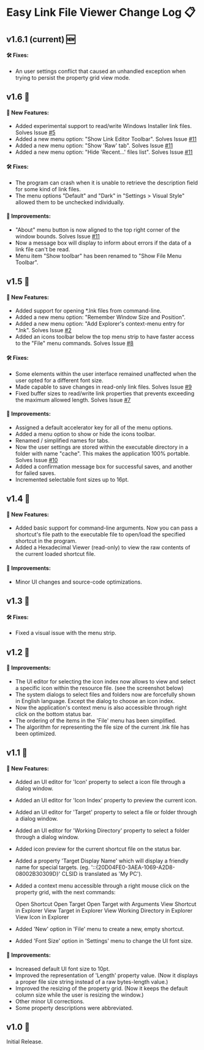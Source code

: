 # Easy Link File Viewer Change Log 📋

## v1.6.1 (current) 🆕

#### 🛠️ Fixes:
 - An user settings conflict that caused an unhandled exception when trying to persist the property grid view mode.

## v1.6 🔄

#### 🚀 New Features:
 - Added experimental support to read/write Windows Installer link files. Solves Issue [#5](https://github.com/ElektroStudios/Easy-Link-File-Viewer/issues/5)
 - Added a new menu option: "Show Link Editor Toolbar". Solves Issue [#11](https://github.com/ElektroStudios/Easy-Link-File-Viewer/issues/11)
 - Added a new menu option: "Show 'Raw' tab". Solves Issue [#11](https://github.com/ElektroStudios/Easy-Link-File-Viewer/issues/11)
 - Added a new menu option: "Hide 'Recent...' files list". Solves Issue [#11](https://github.com/ElektroStudios/Easy-Link-File-Viewer/issues/11)

#### 🛠️ Fixes:
 - The program can crash when it is unable to retrieve the description field for some kind of link files.
 - The menu options "Default" and "Dark" in "Settings > Visual Style" allowed them to be unchecked individually.

#### 🌟 Improvements:
 - "About" menu button is now aligned to the top right corner of the window bounds. Solves Issue [#11](https://github.com/ElektroStudios/Easy-Link-File-Viewer/issues/11)
 - Now a message box will display to inform about errors if the data of a link file can't be read.
 - Menu item "Show toolbar" has been renamed to "Show File Menu Toolbar".

## v1.5 🔄

#### 🚀 New Features:
 - Added support for opening \*.lnk files from command-line. 
 - Added a new menu option: "Remember Window Size and Position". 
 - Added a new menu option: "Add Explorer's context-menu entry for *.lnk". Solves Issue [#2](https://github.com/ElektroStudios/Easy-Link-File-Viewer/issues/2)
 - Added an icons toolbar below the top menu strip to have faster access to the "File" menu commands. Solves Issue [#8](https://github.com/ElektroStudios/Easy-Link-File-Viewer/issues/8)

#### 🛠️ Fixes:
 - Some elements within the user interface remained unaffected when the user opted for a different font size.
 - Made capable to save changes in read-only link files. Solves Issue [#9](https://github.com/ElektroStudios/Easy-Link-File-Viewer/issues/9)
 - Fixed buffer sizes to read/write link properties that prevents exceeding the maximum allowed length. Solves Issue [#7](https://github.com/ElektroStudios/Easy-Link-File-Viewer/issues/7)

#### 🌟 Improvements:
 - Assigned a default accelerator key for all of the menu options.
 - Added a menu option to show or hide the icons toolbar.
 - Renamed / simplified names for tabs.
 - Now the user settings are stored within the executable directory in a folder with name "cache". This makes the application 100% portable. Solves Issue [#10](https://github.com/ElektroStudios/Easy-Link-File-Viewer/issues/10)
 - Added a confirmation message box for successful saves, and another for failed saves.
 - Incremented selectable font sizes up to 16pt.

## v1.4 🔄

#### 🚀 New Features:
 - Added basic support for command-line arguments. Now you can pass a shortcut's file path to the executable file to open/load the specified shortcut in the program.
 - Added a Hexadecimal Viewer (read-only) to view the raw contents of the current loaded shortcut file.

#### 🌟 Improvements:
 - Minor UI changes and source-code optimizations.

## v1.3 🔄

#### 🛠️ Fixes:
 - Fixed a visual issue with the menu strip.

## v1.2 🔄

#### 🌟 Improvements:
 - The UI editor for selecting the icon index now allows to view and select a specific icon within the resource file. (see the screenshot below)
 - The system dialogs to select files and folders now are forcefully shown in English language. Except the dialog to choose an icon index.
 - Now the application's context menu is also accessible through right click on the bottom status bar.
 - The ordering of the items in the 'File' menu has been simplified.
 - The algorithm for representing the file size of the current .lnk file has been optimized.

## v1.1 🔄

#### 🚀 New Features:
 - Added an UI editor for 'Icon' property to select a icon file through a dialog window.
 - Added an UI editor for 'Icon Index' property to preview the current icon.
 - Added an UI editor for 'Target' property to select a file or folder through a dialog window.
 - Added an UI editor for 'Working Directory' property to select a folder through a dialog window.
 - Added icon preview for the current shortcut file on the status bar.
 - Added a property 'Target Display Name' which will display a friendly name for special targets. 
      (eg. '::{20D04FE0-3AEA-1069-A2D8-08002B30309D}' CLSID is translated as 'My PC').
 - Added a context menu accessible through a right mouse click on the property grid, with the next commands:

      Open Shortcut
      Open Target
      Open Target with Arguments
      View Shortcut in Explorer
      View Target in Explorer
      View Working Directory in Explorer
      View Icon in Explorer

 - Added 'New' option in 'File' menu to create a new, empty shortcut.
 - Added 'Font Size' option in 'Settings' menu to change the UI font size.

#### 🌟 Improvements:
 - Increased default UI font size to 10pt.
 - Improved the representation of 'Length' property value.
      (Now it displays a proper file size string instead of a raw bytes-length value.)
 - Improved the resizing of the property grid.
      (Now it keeps the default column size while the user is resizing the window.)
 - Other minor UI corrections.
 - Some property descriptions were abbreviated.

## v1.0 🔄

Initial Release.